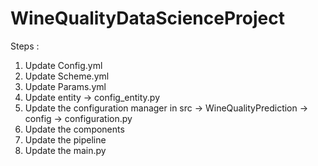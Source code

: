 # WineQualityDataScienceProject


Steps :
1. Update Config.yml
2. Update Scheme.yml
3. Update Params.yml 
4. Update entity -> config_entity.py
5. Update the configuration manager in src -> WineQualityPrediction -> config -> configuration.py
6. Update the components 
7. Update the pipeline 
8. Update the main.py